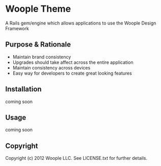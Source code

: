 # Woople Theme

A Rails gem/engine which allows applications to use the Woople Design Framework

## Purpose & Rationale

* Maintain brand consistency
* Upgrades should take affect across the entire application
* Maintain consistency across devices
* Easy way for developers to create great looking features

## Installation

coming soon

## Usage

coming soon

## Copyright

Copyright (c) 2012 Woople LLC. See LICENSE.txt for further details.
